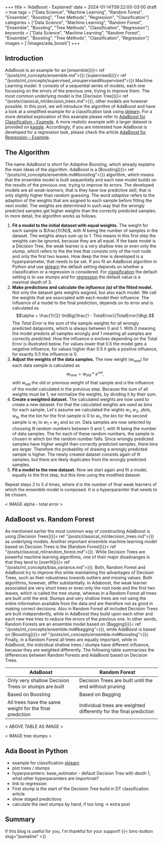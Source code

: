 +++
title = 'AdaBoost - Explained'
date = 2024-01-14T09:22:00-03:00
draft = true
tags = ["Data Science", "Machine Learning", "Random Forest", "Ensemble", "Boosting", "Tree Methods", "Regression", "Classification"]
categories = ["Data Science", "Machine Learning", "Random Forest", "Ensemble", "Boosting", "Tree Methods", "Classification", "Regression"]
keywords = ["Data Science", "Machine Learning", "Random Forest", "Ensemble", "Boosting", "Tree Methods", "Classification", "Regression"]
images = ['/images/ada_boost/']
+++

## Introduction

AdaBoost is an example for an [ensemble]({{< ref "/posts/ml_concepts/ensemble.md">}}) [supervised]({{< ref "/posts/ml_concepts/supervised_unsupervised#supervised">}}) Machine Learning model. It consists of a sequential series of models, each one focussing on the errors of the previous one, trying to improve them. The most common underlying model is the [Decision Tree]({{< ref "/posts/classical_ml/decision_trees.md">}}), other models are however possible. In this post, we will introduce the algorithm of AdaBoost and have a look at a simplified example for a classification task using [sklearn](). For a more detailed exploration of this example please refer to [AdaBoost for Classification - Example](). A more realistic example with a larger dataset is provided on [kaggle](). Accordingly, if you are interested how AdaBoost is developed for a regression task, please check the article [AdaBoost for Regression - Example](). 

## The Algorithm

The name *AdaBoost* is short for *Adaptive Boosting*, which already explains the main ideas of the algorithm. AdaBoost is a [Boosting]({{< ref "/posts/ml_concepts/ensemble.md#boosting">}}) algorithm, which means that the ensemble model is built sequentially and each new model builds on the results of the previous one, trying to improve its errors. The developed models are all *weak-learners*, that is they have low predictive skill, that is only slightly higher than random guessing. The word *adaptive* refers to the adaption of the weights that are asigned to each sample before fitting the next model. The weights are determined in such way that the wrongly predicted samples get higher weights than the correctly predicted samples. In more detail, the algorithm works as follows.

1. **Fit a model to the initial dataset with equal weights.** The weight for each sample is $\frac{1}{N}$, with $N$ being the number of samples in the dataset. The weights alwys sum up to $1$. This means in this first step the weights can be ignored, because they are all equal. If the base model is a Decision Tree, the  weak learner is a very shallow tree or even only the *stump*, which refers to the the tree that consists only of the root node and only the first two leaves. How deep the tree is developed is a hyperparameter, that needs to be set. If you fit an AdaBoost algorithm in Python and use [sklearn](https://scikit-learn.org/stable/) the default setting depends on whether a classification or a regression is considered. For [classification](https://scikit-learn.org/stable/modules/generated/sklearn.ensemble.AdaBoostClassifier.html) the default setting is to use stumps and for [regression](https://scikit-learn.org/stable/modules/generated/sklearn.ensemble.AdaBoostRegressor.html#sklearn.ensemble.AdaBoostRegressor) the default value is a maximal depth of $3$.
2. **Make predictions and calculate the *influence ($\alpha$)* of the fitted model.** Not only the dataset gets weights asigned, but also each model. We call the weights that are associated with each model their influence. The influence of a model to the final prediction, depends on its error and is calculated as 
$$\alpha =  \frac{1}{2} \ln\Big(\frac{1 - TotalError}{TotalError}\Big).$$ 
The *Total Error* is the sum of the sample weights for all wrongly predicted datapoints, which is always between $0$ and $1$. With $0$ meaning the model predicts all samples wrongly and $1$ meaning all samples are correctly predicted. How the influence $\alpha$ evolves depending on the Total Error is illustrated below. For values lower that $0.5$ the model gets a negative influence, for values higher than $0.5$ it gets a positive influence, for exactly $0.5$ the influence is $0$.
3. **Adjust the weights of the data samples.** The new weight ($w_{new}$) for each data sample is calculated as
$$w_{new} = w_{old} * e^{\pm\alpha},$$
with $w_{old}$ the old or previous weight of that sample and $\alpha$ the influence of the model calculated in the previous step. Because the sum of all weights must be $1$, we normalize the weights, by dividing it by their sum. 
4. **Create a weighted dataset.** The calculated weights are now used to create a new dataset. For that the calculated weights are used as bins for each sample. Let's assume we calculated the wights $w_1, w_2, ¸dots, w_N$, the the bin for the first sample is $0$ to $w_1$, the bin for the second sample is $w_1$ to $w_1+w_2$ and so on. Data samples are now selected by choosing $N$ random numbers between $0$ and $1$, with $N$ being the number of data samples. The for each of these random numbers, the sample is chosen in which bin the random number falls. Since wrongly predicted samples have higher weight than correctly predicted samples, there bins are larger. Therefore the probability of drawing a wrongly predicted sample is higher. The newly created dataset consists again of $N$ samples, but there are likely duplicates from the wrongly predicted samples.
5. **Fit a model to the new dataset.** Now we start again and fit a model, equally to the first step, but this time using the modified dataset. 

Repeat steps 2 to 5 $d$ times, where $d$ is the number of final weak learners of which the ensemble model is composed. It is a hyperparamter that needs to be chosen.

< IMAGE alpha - total error >

## AdaBoost vs. Random Forest

As mentioned earlier the most common way of constructing AdaBoost is using [Decision Trees]({{< ref "/posts/classical_ml/decision_trees.md">}}) as underlying models. Another important ensemble machine learning model based on Decision Trees is the [Random Forest]({{< ref "/posts/classical_ml/random_forest.md">}}). While Decision Trees are powerful machine learning algorithms, one of their major disadvanges is that they tend to [overfit]({{< ref "/posts/ml_concepts/bias_variance.md">}}). Both, Random Forest and AdaBoost try to improve this while maintaining the advantages of Decision Trees, such as their robustness towards outliers and missing values. Both algorithms, however, differ substantially. In Adaboost, the weak learner associated are very short trees or even only the root node and the first two leaves, which is called the tree *stump*, whereas in a Random Forest all trees are built until the end. Stumps and very shallow trees are not using the entire information available from the data and are therefore not as good in making correct decisions. Also in Random Forest all included Decision Trees are built independently, while in AdaBoost they build upon each other and each new tree tries to reduce the errors of the previous one. In other words, Random Forests are an ensemble model based on [Bagging]({{< ref "/posts/ml_concepts/ensemble.md#bagging">}}), while AdaBoost is based on [Boosting]({{< ref "/posts/ml_concepts/ensemble.md#boosting">}}). Finally, in a Random Forest all trees are equally important, while in AdaBoost, the individual shallow trees / stumps have different influence, because they are weighted differently. The following table summarizes the differences between Random Forests and AdaBoost based on Decision Trees.

| AdaBoost | Random Forest |
|----------|---------------|
| Only very shallow Decision Trees or stumps are built | Decision Trees are built until the end without pruning |
| Based on Boosting | Based on Bagging |
| All trees have the same weight for the final prediction | Individual trees are weighted differently for the final prediction|
< ABOVE TABLE AS IMAGE >

< IMAGE tree stumps >

## Ada Boost in Python

* example for classification [sklearn](https://scikit-learn.org/stable/modules/generated/sklearn.ensemble.AdaBoostClassifier.html)
* plot trees / stumps
* hyperparamters: base_estimator - default Decision Tree with deoth 1, what other hyperparamters are importrnat?
* link to regression
* First stump is the start of the Decision Tree build in DT classification article
* show staged predictions
* calculate the next stumps by hand, if too long -> extra post

## Summary

If this blog is useful for you, I'm thankful for your support!
{{< bmc-button slug="pumaline" >}}

